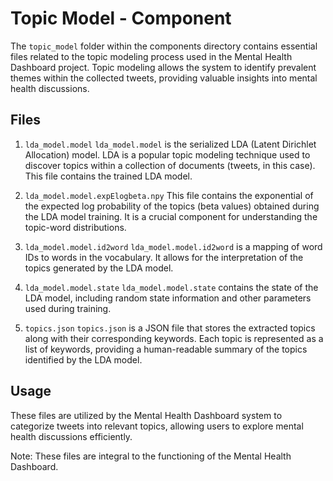 # Topic Model - Component
The `topic_model` folder within the components directory contains essential files related to the topic modeling process used in the Mental Health Dashboard project. Topic modeling allows the system to identify prevalent themes within the collected tweets, providing valuable insights into mental health discussions.

## Files
1. `lda_model.model`
`lda_model.model` is the serialized LDA (Latent Dirichlet Allocation) model. LDA is a popular topic modeling technique used to discover topics within a collection of documents (tweets, in this case). This file contains the trained LDA model.

2. `lda_model.model.expElogbeta.npy`
This file contains the exponential of the expected log probability of the topics (beta values) obtained during the LDA model training. It is a crucial component for understanding the topic-word distributions.

3. `lda_model.model.id2word`
`lda_model.model.id2word` is a mapping of word IDs to words in the vocabulary. It allows for the interpretation of the topics generated by the LDA model.

4. `lda_model.model.state`
`lda_model.model.state` contains the state of the LDA model, including random state information and other parameters used during training.

5. `topics.json`
`topics.json` is a JSON file that stores the extracted topics along with their corresponding keywords. Each topic is represented as a list of keywords, providing a human-readable summary of the topics identified by the LDA model.

## Usage
These files are utilized by the Mental Health Dashboard system to categorize tweets into relevant topics, allowing users to explore mental health discussions efficiently.

Note: These files are integral to the functioning of the Mental Health Dashboard. 